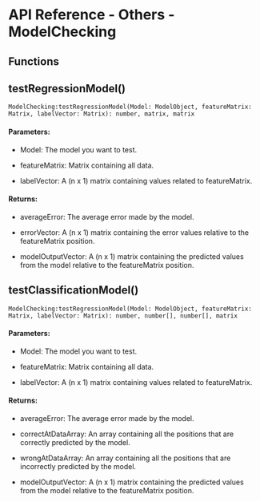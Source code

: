 # API Reference - Others - ModelChecking

## Functions

## testRegressionModel()

```
ModelChecking:testRegressionModel(Model: ModelObject, featureMatrix: Matrix, labelVector: Matrix): number, matrix, matrix
```

#### Parameters:

* Model: The model you want to test.

* featureMatrix: Matrix containing all data.

* labelVector: A (n x 1) matrix containing values related to featureMatrix.

#### Returns:

* averageError: The average error made by the model.

* errorVector: A (n x 1) matrix containing the error values relative to the featureMatrix position.

* modelOutputVector: A (n x 1) matrix containing the predicted values from the model relative to the featureMatrix position.

## testClassificationModel()

```
ModelChecking:testRegressionModel(Model: ModelObject, featureMatrix: Matrix, labelVector: Matrix): number, number[], number[], matrix
```

#### Parameters:

* Model: The model you want to test.

* featureMatrix: Matrix containing all data.

* labelVector: A (n x 1) matrix containing values related to featureMatrix.

#### Returns:

* averageError: The average error made by the model.

* correctAtDataArray: An array containing all the positions that are correctly predicted by the model.

* wrongAtDataArray: An array containing all the positions that are incorrectly predicted by the model.

* modelOutputVector: A (n x 1) matrix containing the predicted values from the model relative to the featureMatrix position.

